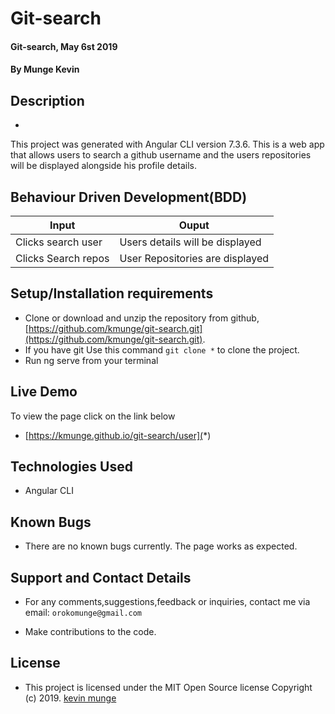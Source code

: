
# Git-search
#### Git-search, May 6st 2019
#### By **Munge Kevin**

## Description
- 
This project was generated with Angular CLI version 7.3.6. This is a web app that allows users to search a github username and the users repositories will be displayed alongside his profile details.

## Behaviour Driven Development(BDD)


| Input                        | Ouput                                                                                            |
|--------------------------    |----------------------------------------------------------------------------------------------    |
| Clicks search user    | Users details will be displayed                  |
| Clicks Search repos         | User Repositories are displayed             |


## Setup/Installation requirements


- Clone  or download and unzip the repository from github, [https://github.com/kmunge/git-search.git](https://github.com/kmunge/git-search.git).
- If you have git Use this command `git clone *` to clone the project.
- Run ng serve from your terminal

## Live Demo
To view the page click on the link below
* [https://kmunge.github.io/git-search/user](*)




## Technologies Used
- Angular CLI

## Known Bugs
- There are no known bugs currently. The page works as expected.

## Support and Contact Details
- For any comments,suggestions,feedback or inquiries, contact me via email: `orokomunge@gmail.com`


- Make contributions to the code.

## License
- This project is licensed under the MIT Open Source license Copyright (c) 2019. [kevin munge](https://github.com/kmunge)